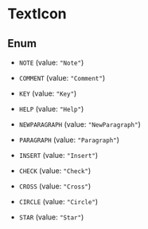 
# TextIcon

## Enum


* `NOTE` (value: `"Note"`)

* `COMMENT` (value: `"Comment"`)

* `KEY` (value: `"Key"`)

* `HELP` (value: `"Help"`)

* `NEWPARAGRAPH` (value: `"NewParagraph"`)

* `PARAGRAPH` (value: `"Paragraph"`)

* `INSERT` (value: `"Insert"`)

* `CHECK` (value: `"Check"`)

* `CROSS` (value: `"Cross"`)

* `CIRCLE` (value: `"Circle"`)

* `STAR` (value: `"Star"`)



